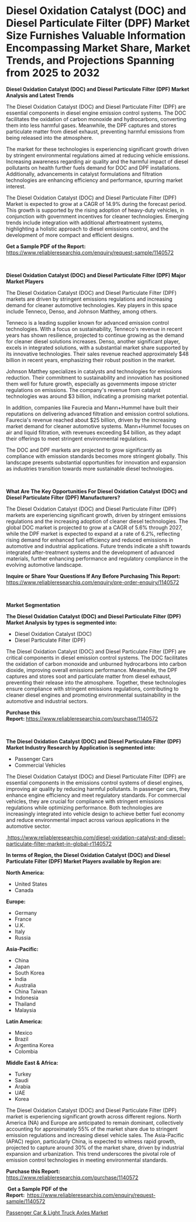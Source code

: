 <p><h1>Diesel Oxidation Catalyst (DOC) and Diesel Particulate Filter (DPF) Market Size Furnishes Valuable Information Encompassing Market Share, Market Trends, and Projections Spanning from 2025 to 2032</h1></p><p><strong>Diesel Oxidation Catalyst (DOC) and Diesel Particulate Filter (DPF) Market Analysis and Latest Trends</strong></p>
<p><p>The Diesel Oxidation Catalyst (DOC) and Diesel Particulate Filter (DPF) are essential components in diesel engine emission control systems. The DOC facilitates the oxidation of carbon monoxide and hydrocarbons, converting them into less harmful gases. Meanwhile, the DPF captures and stores particulate matter from diesel exhaust, preventing harmful emissions from being released into the atmosphere. </p><p>The market for these technologies is experiencing significant growth driven by stringent environmental regulations aimed at reducing vehicle emissions. Increasing awareness regarding air quality and the harmful impact of diesel pollutants on health further fuels demand for DOC and DPF installations. Additionally, advancements in catalyst formulations and filtration technologies are enhancing efficiency and performance, spurring market interest.</p><p>The Diesel Oxidation Catalyst (DOC) and Diesel Particulate Filter (DPF) Market is expected to grow at a CAGR of 14.9% during the forecast period. This growth is supported by the rising adoption of heavy-duty vehicles, in conjunction with government incentives for cleaner technologies. Emerging trends include integration with additional aftertreatment systems, highlighting a holistic approach to diesel emissions control, and the development of more compact and efficient designs.</p></p>
<p><strong>Get a Sample PDF of the Report:&nbsp;</strong> <a href="https://www.reliableresearchiq.com/enquiry/request-sample/1140572?utm_campaign=3053&utm_medium=2&utm_source=Github&utm_content=ia&utm_term=25032025&utm_id=diesel-oxidation-catalyst-doc-and-diesel-particulate-filter-dpf">https://www.reliableresearchiq.com/enquiry/request-sample/1140572</a></p>
<p>&nbsp;</p>
<p><strong>Diesel Oxidation Catalyst (DOC) and Diesel Particulate Filter (DPF) Major Market Players</strong></p>
<p><p>The Diesel Oxidation Catalyst (DOC) and Diesel Particulate Filter (DPF) markets are driven by stringent emissions regulations and increasing demand for cleaner automotive technologies. Key players in this space include Tenneco, Denso, and Johnson Matthey, among others. </p><p>Tenneco is a leading supplier known for advanced emission control technologies. With a focus on sustainability, Tenneco's revenue in recent years has shown resilience, projected to continue growing as the demand for cleaner diesel solutions increases. Denso, another significant player, excels in integrated solutions, with a substantial market share supported by its innovative technologies. Their sales revenue reached approximately $48 billion in recent years, emphasizing their robust position in the market.</p><p>Johnson Matthey specializes in catalysts and technologies for emissions reduction. Their commitment to sustainability and innovation has positioned them well for future growth, especially as governments impose stricter regulations on emissions. The company's revenue from catalyst technologies was around $3 billion, indicating a promising market potential.</p><p>In addition, companies like Faurecia and Mann+Hummel have built their reputations on delivering advanced filtration and emission control solutions. Faurecia's revenue reached about $25 billion, driven by the increasing market demand for cleaner automotive systems. Mann+Hummel focuses on air and liquid filtration, with revenues exceeding $4 billion, as they adapt their offerings to meet stringent environmental regulations.</p><p>The DOC and DPF markets are projected to grow significantly as compliance with emission standards becomes more stringent globally. This landscape presents substantial opportunities for innovation and expansion as industries transition towards more sustainable diesel technologies.</p></p>
<p>&nbsp;</p>
<p><strong>What Are The Key Opportunities For Diesel Oxidation Catalyst (DOC) and Diesel Particulate Filter (DPF) Manufacturers?</strong></p>
<p><p>The Diesel Oxidation Catalyst (DOC) and Diesel Particulate Filter (DPF) markets are experiencing significant growth, driven by stringent emissions regulations and the increasing adoption of cleaner diesel technologies. The global DOC market is projected to grow at a CAGR of 5.6% through 2027, while the DPF market is expected to expand at a rate of 6.2%, reflecting rising demand for enhanced fuel efficiency and reduced emissions in automotive and industrial applications. Future trends indicate a shift towards integrated after-treatment systems and the development of advanced materials, further enhancing performance and regulatory compliance in the evolving automotive landscape.</p></p>
<p><strong>Inquire or Share Your Questions If Any Before Purchasing This Report:</strong> <a href="https://www.reliableresearchiq.com/enquiry/pre-order-enquiry/1140572?utm_campaign=3053&utm_medium=2&utm_source=Github&utm_content=ia&utm_term=25032025&utm_id=diesel-oxidation-catalyst-doc-and-diesel-particulate-filter-dpf">https://www.reliableresearchiq.com/enquiry/pre-order-enquiry/1140572</a></p>
<p>&nbsp;</p>
<p><strong>Market Segmentation</strong></p>
<p><strong>The Diesel Oxidation Catalyst (DOC) and Diesel Particulate Filter (DPF) Market Analysis by types is segmented into:</strong></p>
<p><ul><li>Diesel Oxidation Catalyst (DOC)</li><li>Diesel Particulate Filter (DPF)</li></ul></p>
<p><p>The Diesel Oxidation Catalyst (DOC) and Diesel Particulate Filter (DPF) are critical components in diesel emission control systems. The DOC facilitates the oxidation of carbon monoxide and unburned hydrocarbons into carbon dioxide, improving overall emissions performance. Meanwhile, the DPF captures and stores soot and particulate matter from diesel exhaust, preventing their release into the atmosphere. Together, these technologies ensure compliance with stringent emissions regulations, contributing to cleaner diesel engines and promoting environmental sustainability in the automotive and industrial sectors.</p></p>
<p><strong>Purchase this Report:&nbsp;</strong><a href="https://www.reliableresearchiq.com/purchase/1140572?utm_campaign=3053&utm_medium=2&utm_source=Github&utm_content=ia&utm_term=25032025&utm_id=diesel-oxidation-catalyst-doc-and-diesel-particulate-filter-dpf">https://www.reliableresearchiq.com/purchase/1140572</a></p>
<p>&nbsp;</p>
<p><strong>The Diesel Oxidation Catalyst (DOC) and Diesel Particulate Filter (DPF) Market Industry Research by Application is segmented into:</strong></p>
<p><ul><li>Passenger Cars</li><li>Commercial Vehicles</li></ul></p>
<p><p>The Diesel Oxidation Catalyst (DOC) and Diesel Particulate Filter (DPF) are essential components in the emissions control systems of diesel engines, improving air quality by reducing harmful pollutants. In passenger cars, they enhance engine efficiency and meet regulatory standards. For commercial vehicles, they are crucial for compliance with stringent emissions regulations while optimizing performance. Both technologies are increasingly integrated into vehicle design to achieve better fuel economy and reduce environmental impact across various applications in the automotive sector.</p></p>
<p><a href="https://www.reliableresearchiq.com/diesel-oxidation-catalyst-and-diesel-particulate-filter-market-in-global-r1140572?utm_campaign=3053&utm_medium=2&utm_source=Github&utm_content=ia&utm_term=25032025&utm_id=diesel-oxidation-catalyst-doc-and-diesel-particulate-filter-dpf">&nbsp;https://www.reliableresearchiq.com/diesel-oxidation-catalyst-and-diesel-particulate-filter-market-in-global-r1140572</a></p>
<p><strong>In terms of Region, the Diesel Oxidation Catalyst (DOC) and Diesel Particulate Filter (DPF) Market Players available by Region are:</strong></p>
<p>
    <p> <strong> North America: </strong>
        <ul>
            <li>United States</li>
            <li>Canada</li>
        </ul>
        </p> 
    <p> <strong> Europe: </strong>
        <ul>
            <li>Germany</li>
            <li>France</li>
            <li>U.K.</li>
            <li>Italy</li>
            <li>Russia</li>
        </ul>
        </p> 
    <p> <strong> Asia-Pacific: </strong>
        <ul>
            <li>China</li>
            <li>Japan</li>
            <li>South Korea</li>
            <li>India</li>
            <li>Australia</li>
            <li>China Taiwan</li>
            <li>Indonesia</li>
            <li>Thailand</li>
            <li>Malaysia</li>
        </ul>
        </p> 
    <p> <strong> Latin America: </strong>
        <ul>
            <li>Mexico</li>
            <li>Brazil</li>
            <li>Argentina Korea</li>
            <li>Colombia</li>
        </ul>
        </p> 
    <p> <strong> Middle East & Africa: </strong>
        <ul>
            <li>Turkey</li>
            <li>Saudi</li>
            <li>Arabia</li>
            <li>UAE</li>
            <li>Korea</li>
        </ul>
    </p>
    </p>
<p><p>The Diesel Oxidation Catalyst (DOC) and Diesel Particulate Filter (DPF) market is experiencing significant growth across different regions. North America (NA) and Europe are anticipated to remain dominant, collectively accounting for approximately 55% of the market share due to stringent emission regulations and increasing diesel vehicle sales. The Asia-Pacific (APAC) region, particularly China, is expected to witness rapid growth, projected to capture around 30% of the market share, driven by industrial expansion and urbanization. This trend underscores the pivotal role of emission control technologies in meeting environmental standards.</p></p>
<p><strong>Purchase this Report: </strong><a href="https://www.reliableresearchiq.com/purchase/1140572?utm_campaign=3053&utm_medium=2&utm_source=Github&utm_content=ia&utm_term=25032025&utm_id=diesel-oxidation-catalyst-doc-and-diesel-particulate-filter-dpf">https://www.reliableresearchiq.com/purchase/1140572</a></p>
<p>&nbsp;<strong>Get a Sample PDF of the Report:&nbsp;&nbsp;</strong><a href="https://www.reliableresearchiq.com/enquiry/request-sample/1140572?utm_campaign=3053&utm_medium=2&utm_source=Github&utm_content=ia&utm_term=25032025&utm_id=diesel-oxidation-catalyst-doc-and-diesel-particulate-filter-dpf">https://www.reliableresearchiq.com/enquiry/request-sample/1140572</a></p>
<p><strong></strong></p>
<p><p><a href="https://github.com/supicweg/Market-Research-Report-List-1/blob/main/passenger-car-light-truck-axles-market.md?utm_campaign=3053&utm_medium=2&utm_source=Github&utm_content=ia&utm_term=25032025&utm_id=diesel-oxidation-catalyst-doc-and-diesel-particulate-filter-dpf">Passenger Car & Light Truck Axles Market</a></p></p>